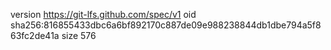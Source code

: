 version https://git-lfs.github.com/spec/v1
oid sha256:816855433dbc6a6bf892170c887de09e988238844db1dbe794a5f863fc2de41a
size 576
